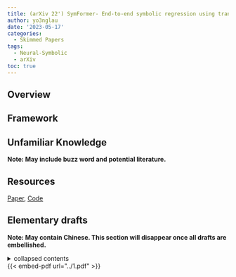 ```yaml
---
title: (arXiv 22') SymFormer- End-to-end symbolic regression using transformer-based architecture
author: yo3nglau
date: '2023-05-17'
categories:
  - Skimmed Papers
tags:
  - Neural-Symbolic
  - arXiv
toc: true
---
```


## Overview


## Framework


## Unfamiliar Knowledge

**Note: May include buzz word and potential literature.**

## Resources

[Paper](), [Code]()

## Elementary drafts

**Note: May contain Chinese. This section will disappear once all drafts are embellished.**

<details>
	<summary>collapsed contents</summary>
		something
		<br>
		一些草稿
</details>
{{< embed-pdf url="../1.pdf" >}}

